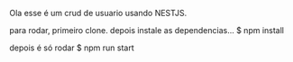 Ola esse é um crud de usuario usando NESTJS.

para rodar, primeiro clone.
depois instale as dependencias...
$ npm install

depois é só rodar
$ npm run start


